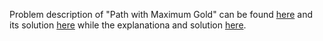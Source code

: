 Problem description of "Path with Maximum Gold" can be found 
[here](https://leetcode.com/problems/path-with-maximum-gold/description/) and its solution [here]()
while the explanationa and solution [here](https://leetcode.com/problems/path-with-maximum-gold/solutions/3208526/python-solution/).
